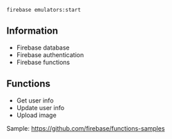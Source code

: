 ```
firebase emulators:start
```

## Information

- Firebase database
- Firebase authentication
- Firebase functions

## Functions

- Get user info
- Update user info
- Upload image

Sample: https://github.com/firebase/functions-samples